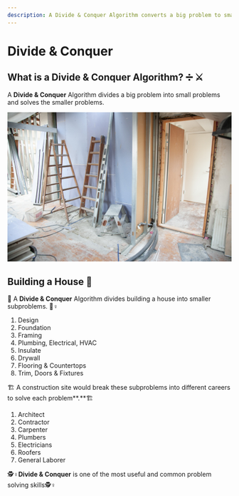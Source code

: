 ```yaml
---
description: A Divide & Conquer Algorithm converts a big problem to small problems
---
```


# Divide & Conquer

## What is a **Divide & Conquer Algorithm?** ➗ ⚔ 

A **Divide & Conquer** Algorithm divides a big problem into small problems and solves the smaller problems.

![](../.gitbook/assets/pexels-rene-asmussen-3990359.jpg)

## Building a House 🏡

👷 A **Divide & Conquer** Algorithm divides building a house into smaller subproblems. 👷♀ 

1. Design
2. Foundation
3. Framing
4. Plumbing, Electrical, HVAC
5. Insulate
6. Drywall
7. Flooring & Countertops
8. Trim, Doors & Fixtures

🏗 A construction site would break these subproblems into different careers to solve each problem**.**🏗 

1. Architect
2. Contractor
3. Carpenter
4. Plumbers
5. Electricians
6. Roofers
7. General Laborer

🕵♀**Divide & Conquer** is one of the most useful and common problem solving skills🕵♀

